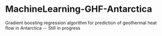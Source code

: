 # MachineLearning-GHF-Antarctica
Gradient boosting regression algorithm for prediction of geothermal heat flow in Antarctica
-- Still in progress

